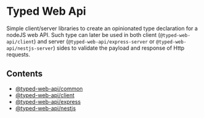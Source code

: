 # Typed Web Api

Simple client/server libraries to create an opinionated type declaration for a nodeJS web API. Such type can later be used in both client (`@typed-web-api/client`) and server (`@typed-web-api/express-server` or `@typed-web-api/nestjs-server`) sides to validate the payload and response of Http requests.

## Contents

- [@typed-web-api/common](projects/@typed-web-api/common/README.md)
- [@typed-web-api/client](projects/@typed-web-api/client/README.md)
- [@typed-web-api/express](projects/@typed-web-api/express-server/README.md)
- [@typed-web-api/nestjs](projects/@typed-web-api/nestjs-server/README.md)

